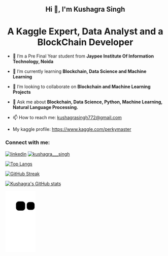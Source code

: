 <h2 align="center">Hi 👋, I'm Kushagra Singh</h2>
<h1 align="center">A Kaggle Expert, Data Analyst and a BlockChain Developer</h1>


- 🔭 I’m a Pre Final Year student from **Jaypee Institute Of Information Technology, Noida**

- 🌱 I’m currently learning **Blockchain, Data Science and Machine Learning**

- 👯 I’m looking to collaborate on **Blockchain and Machine Learning Projects**

- 💬 Ask me about **Blockchain, Data Science, Python, Machine Learning, Natural Language Processing.**

- 📫 How to reach me: kushagrasingh772@gmail.com

- My kaggle profile: https://www.kaggle.com/perkymaster

<h3 align="left">Connect with me:</h3>



<p align="left">

<a href="https://www.linkedin.com/in/kushagra-singh-16ba661a5/" target="blank"><img align="center" src="https://cdn.jsdelivr.net/npm/simple-icons@3.0.1/icons/linkedin.svg" alt="linkedin" height="30" width="40" /></a> <a href="https://www.instagram.com/kushagra___singh/" target="blank"><img align="center" src="https://cdn.jsdelivr.net/npm/simple-icons@3.0.1/icons/instagram.svg" alt="kushagra___singh" height="30" width="40" /></a>

</p>


[![Top Langs](https://github-readme-stats.vercel.app/api/top-langs/?username=kushagrasingh772&layout=compact&theme=radical)](https://github.com/kushagrasingh772)

[![GitHub Streak](https://github-readme-streak-stats.herokuapp.com?user=kushagrasingh772&theme=dark&date_format=M%20j%5B%2C%20Y%5D&ring=D83A7C&background=141321)](https://git.io/streak-stats)

[![Kushagra's GitHub stats](https://github-readme-stats.vercel.app/api?username=kushagrasingh772&show_icons=true&theme=radical)](https://github.com/kushagrasingh772)

![snake gif](https://github.com/kushagrasingh772/kushagrasingh772/blob/output/github-contribution-grid-snake.svg)
